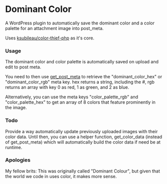 # Dominant Color
A WordPress plugin to automatically save the dominant color and a color palette for an attachment image into post_meta.

Uses [ksubileau/color-thief-php](https://github.com/ksubileau/color-thief-php) as it's core.

### Usage

The dominant color and color palette is automatically saved on upload and edit to post meta.

You need to then use [get_post_meta](https://developer.wordpress.org/reference/functions/get_post_meta/) to retrieve the "dominant_color_hex" or "dominant_color_rgb" meta key. hex returns a string, including the #, rgb returns an array with key 0 as red, 1 as green, and 2 as blue.

Alternatively, you can use the meta keys "color_palette_rgb" and "color_palette_hex" to get an array of 8 colors that feature prominently in the image.

### Todo

Provide a way automatically update previously uploaded images with their color data. Until then, you can use a helper function, get_color_data (instead of get_post_meta) which will automatically build the color data if need be at runtime.

### Apologies

My fellow brits: This was originally called "Dominant Colour", but given that the world we code in uses color, it makes more sense.